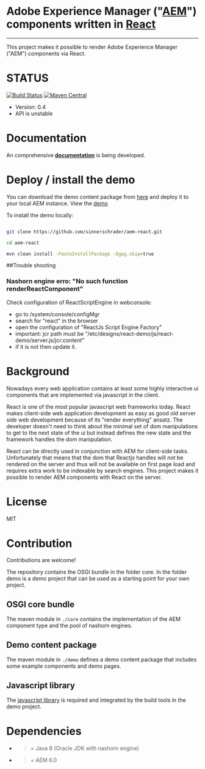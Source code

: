 # Adobe Experience Manager ("[AEM]") components written in [React]
-----

This project makes it possible to render Adobe Experience Manager ("AEM") components via React.

# STATUS

[![Build Status](https://travis-ci.org/sinnerschrader/aem-react.svg?branch=master)](https://travis-ci.org/sinnerschrader/aem-react)
[![Maven Central](https://maven-badges.herokuapp.com/maven-central/com.sinnerschrader.aem.react/aem-react/badge.svg)](https://maven-badges.herokuapp.com/maven-central/com.sinnerschrader.aem.react/aem-react)

- Version: 0.4
- API is unstable

# Documentation

An comprehensive **[documentation](https://sinnerschrader.github.io/aem-react/)** is being developed. 


# Deploy / install the demo

You can download the demo content package from [here]() and deploy it to your local AEM instance. 
View the [demo](localhost:4502/content/react-demo/index.html)

To install the demo locally:

```bash

git clone https://github.com/sinnerschrader/aem-react.git

cd aem-react

mvn clean install -PautoInstallPackage -Dgpg.skip=true

```

##Trouble shooting

### Nashorn engine erro: "No such function renderReactComponent"
Check configuration of ReactScriptEngine in webconsole:
- go to /system/console/configMgr
- search for "react" in the browser
- open the configuration of "ReactJs Script Engine Factory"
- important: jcr path must be "/etc/designs/react-demo/js/react-demo/server.js/jcr:content"
- if it is not then update it.


# Background

Nowadays every web application contains at least some highly interactive ui components
that are implemented via javascript in the client. 

React is one of the most popular javascript web frameworks today. React makes client-side
web application development as easy as good old server side web development because of its "render
everything" ansatz. The developer doesn't need to think about the minimal set of dom manipulations
 to get to the next state of the
ui but instead defines the new state and the framework handles the dom manipulation.

React can be directly used in conjunction with AEM for client-side tasks. Unfortunately
that means that the dom that Reactjs handles will not be rendered on the server and thus 
will not be available on first page load and requires extra work to be indexable by search engines.
This project makes it possible to render AEM components with React on the server.

# License

MIT

# Contribution

Contributions are welcome! 

The repository contains the OSGI bundle in the folder core.
In the folder demo is a demo project that can be used as a starting point 
for your own project.

## OSGI core bundle

The maven module in `./core` contains the implementation of the AEM component type and the
pool of nashorn engines.

## Demo content package

The maven module in `./demo` defines a demo content package that includes some example components and demo pages.

## Javascript library

The [javascript library](//www.github.com/sinnerschrader/aem-react-js) is required
and integrated by the build tools in the demo project.


# Dependencies

- >= Java 8 (Oracle JDK with nashorn engine)
- >= AEM 6.0


[React]: http://facebook.github.io/react/
[AEM]: http://www.adobe.com/de/marketing-cloud/enterprise-content-management.html

